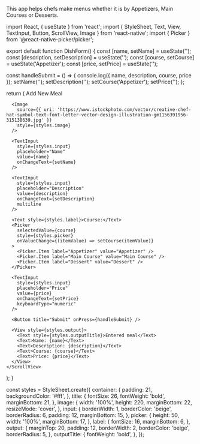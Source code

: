 This app helps chefs make menus whether it is by Appetizers, Main Courses or Desserts.

import React, { useState } from 'react';
import { StyleSheet, Text, View, TextInput, Button, ScrollView, Image } from 'react-native';
import { Picker } from '@react-native-picker/picker';

export default function DishForm() {
  const [name, setName] = useState('');
  const [description, setDescription] = useState('');
  const [course, setCourse] = useState('Appetizer');
  const [price, setPrice] = useState('');

  const handleSubmit = () => {
    console.log({ name, description, course, price });
    setName('');
    setDescription('');
    setCourse('Appetizer');
    setPrice('');
  };

  return (
    <ScrollView style={styles.container}>
      <Text style={styles.title}>Add New Meal</Text>

      <Image
        source={{ uri: 'https://www.istockphoto.com/vector/creative-chef-hat-symbol-text-font-letter-vector-design-illustration-gm1156391956-315138639.jpg' }}
        style={styles.image}
      />

      <TextInput
        style={styles.input}
        placeholder="Name"
        value={name}
        onChangeText={setName}
      />

      <TextInput
        style={styles.input}
        placeholder="Description"
        value={description}
        onChangeText={setDescription}
        multiline
      />

      <Text style={styles.label}>Course:</Text>
      <Picker
        selectedValue={course}
        style={styles.picker}
        onValueChange={(itemValue) => setCourse(itemValue)}
      >
        <Picker.Item label="Appetizer" value="Appetizer" />
        <Picker.Item label="Main Course" value="Main Course" />
        <Picker.Item label="Dessert" value="Dessert" />
      </Picker>

      <TextInput
        style={styles.input}
        placeholder="Price"
        value={price}
        onChangeText={setPrice}
        keyboardType="numeric"
      />

      <Button title="Submit" onPress={handleSubmit} />

      <View style={styles.output}>
        <Text style={styles.outputTitle}>Entered meal</Text>
        <Text>Name: {name}</Text>
        <Text>Description: {description}</Text>
        <Text>Course: {course}</Text>
        <Text>Price: {price}</Text>
      </View>
    </ScrollView>
  );
}

const styles = StyleSheet.create({
  container: {
    padding: 21,
    backgroundColor: '#fff',
  },
  title: {
    fontSize: 26,
    fontWeight: 'bold',
    marginBottom: 21,
  },
  image: {
    width: '100%',
    height: 220,
    marginBottom: 22,
    resizeMode: 'cover',
  },
  input: {
    borderWidth: 1,
    borderColor: 'beige',
    borderRadius: 6,
    padding: 12,
    marginBottom: 15,
  },
  picker: {
    height: 50,
    width: '100%',
    marginBottom: 17,
  },
  label: {
    fontSize: 16,
    marginBottom: 6,
  },
  output: {
    marginTop: 20,
    padding: 12,
    borderWidth: 2,
    borderColor: 'beige',
    borderRadius: 5,
  },
  outputTitle: {
    fontWeight: 'bold',
  },
});

